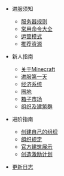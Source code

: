 - 进服须知

  - [服务器规则](rule.md)
  - [常用命令大全](commands.md)
  - [运营模式](mode.md)
  - [推荐资源](resources.md)

- 新人指南

  - [关于Minecraft](aboutmc.md)
  - [进服第一天](firstday.md)
  - [经济系统](economic.md)
  - [圈地](land.md)
  - [箱子市场](qs.md)
  - [组织及建筑群](team.md)
  
- 进阶指南

  - [创建自己的组织](createteam.md)
  - [组织规定](teamrule.md)
  - [官方建筑展示](showbuilding.md)
  - [创造激励计划](creation.md)

- [更新日志](changelog.md)
                                                                                                               
